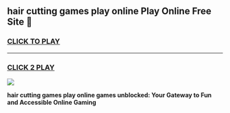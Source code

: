 
## hair cutting games play online Play Online Free Site 👋
<h3>
<a href="https://download.freeplayer.one?title=hair_cutting_games_play_online&ref=21F">CLICK TO PLAY</a></h3>
<hr>

<h3>
<a href="https://download.freeplayer.one?title=hair_cutting_games_play_online&ref=21F">CLICK 2 PLAY</a>
  
</h3>

<a href="https://download.freeplayer.one?title=hair_cutting_games_play_online&ref=21F"><img src="https://cdnb.artstation.com/p/assets/images/images/032/539/853/original/anto-thomas-button-gif.gif"></a>


**hair cutting games play online games unblocked: Your Gateway to Fun and Accessible Online Gaming**
